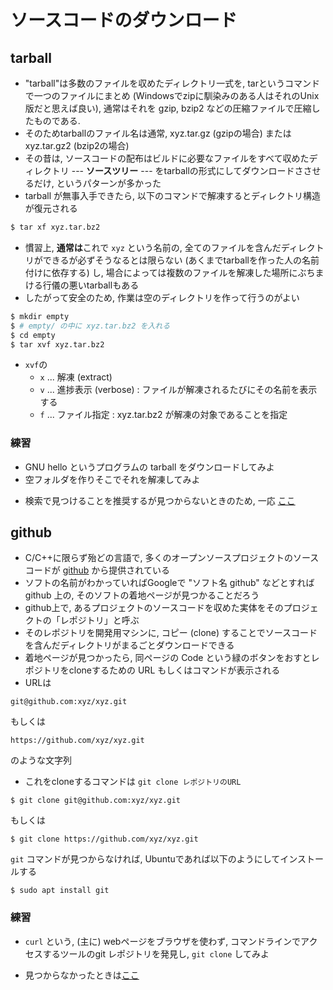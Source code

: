 # ソースコードのダウンロード

## tarball

* "tarball"は多数のファイルを収めたディレクトリ一式を, tarというコマンドで一つのファイルにまとめ (Windowsでzipに馴染みのある人はそれのUnix版だと思えば良い), 通常はそれを gzip, bzip2 などの圧縮ファイルで圧縮したものである. 
* そのためtarballのファイル名は通常, xyz.tar.gz (gzipの場合) または xyz.tar.gz2 (bzip2の場合)
* その昔は, ソースコードの配布はビルドに必要なファイルをすべて収めたディレクトリ --- **ソースツリー** --- をtarballの形式にしてダウンロードささせるだけ, というパターンが多かった
* tarball が無事入手できたら, 以下のコマンドで解凍するとディレクトリ構造が復元される
```bash
$ tar xf xyz.tar.bz2
```
* 慣習上, **通常は**これで `xyz` という名前の, 全てのファイルを含んだディレクトリができるが必ずそうなるとは限らない (あくまでtarballを作った人の名前付けに依存する) し, 場合によっては複数のファイルを解凍した場所にぶちまける行儀の悪いtarballもある
* したがって安全のため, 作業は空のディレクトリを作って行うのがよい
```bash
$ mkdir empty
$ # empty/ の中に xyz.tar.bz2 を入れる
$ cd empty
$ tar xvf xyz.tar.bz2
```

* `xvf`の
  * `x` ... 解凍 (extract)
  * `v` ... 進捗表示 (verbose) : ファイルが解凍されるたびにその名前を表示する
  * `f` ... ファイル指定 : xyz.tar.bz2 が解凍の対象であることを指定

### 練習

+ GNU hello というプログラムの tarball をダウンロードしてみよ
+ 空フォルダを作りそこでそれを解凍してみよ

* 検索で見つけることを推奨するが見つからないときのため, 一応 [ここ](https://www.gnu.org/software/hello/)

## github

* C/C++に限らず殆どの言語で, 多くのオープンソースプロジェクトのソースコードが [github](https://github.com/) から提供されている
* ソフトの名前がわかっていればGoogleで "ソフト名 github" などとすれば github 上の, そのソフトの着地ページが見つかることだろう
* github上で, あるプロジェクトのソースコードを収めた実体をそのプロジェクトの「レポジトリ」と呼ぶ
* そのレポジトリを開発用マシンに, コピー (clone) することでソースコードを含んだディレクトリがまるごとダウンロードできる
* 着地ページが見つかったら, 同ページの Code という緑のボタンをおすとレポジトリをcloneするための URL もしくはコマンドが表示される
* URLは 
```
git@github.com:xyz/xyz.git
```
もしくは
```
https://github.com/xyz/xyz.git
```
のような文字列
* これをcloneするコマンドは `git clone レポジトリのURL`
```
$ git clone git@github.com:xyz/xyz.git
```
もしくは
```
$ git clone https://github.com/xyz/xyz.git
```

`git` コマンドが見つからなければ, Ubuntuであれば以下のようにしてインストールする

```
$ sudo apt install git
```

### 練習

+ `curl` という, (主に) webページをブラウザを使わず, コマンドラインでアクセスするツールのgit レポジトリを発見し, `git clone` してみよ
* 見つからなかったときは[ここ](https://github.com/curl/curl)

